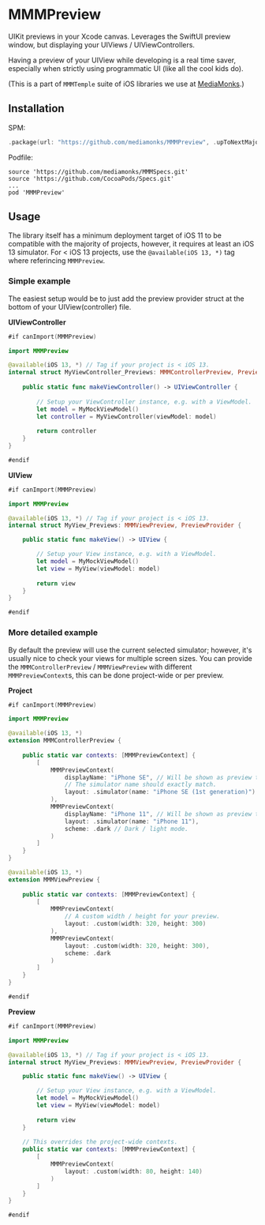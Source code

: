 # MMMPreview

UIKit previews in your Xcode canvas. Leverages the SwiftUI preview window, but
displaying your UIViews / UIViewControllers.

Having a preview of your UIView while developing is a real time saver, especially
when strictly using programmatic UI (like all the cool kids do).

(This is a part of `MMMTemple` suite of iOS libraries we use at
[MediaMonks](https://www.mediamonks.com/).)

## Installation

SPM:

```swift
.package(url: "https://github.com/mediamonks/MMMPreview", .upToNextMajor(from: "0.1.0"))
```

Podfile:

```
source 'https://github.com/mediamonks/MMMSpecs.git'
source 'https://github.com/CocoaPods/Specs.git'
...
pod 'MMMPreview'
```

## Usage

The library itself has a minimum deployment target of iOS 11 to be compatible with the majority of projects,
however, it requires at least an iOS 13 simulator. For < iOS 13 projects, use the `@available(iOS 13, *)`
tag where referincing `MMMPreview`.

### Simple example

The easiest setup would be to just add the preview provider struct at the bottom of your UIView(controller) 
file.

**UIViewController**
```swift
#if canImport(MMMPreview)

import MMMPreview

@available(iOS 13, *) // Tag if your project is < iOS 13.
internal struct MyViewController_Previews: MMMControllerPreview, PreviewProvider {
	
	public static func makeViewController() -> UIViewController {
		
		// Setup your ViewController instance, e.g. with a ViewModel.
		let model = MyMockViewModel()
		let controller = MyViewController(viewModel: model)
		
		return controller
	}
}

#endif
```

**UIView**
```swift
#if canImport(MMMPreview)

import MMMPreview

@available(iOS 13, *) // Tag if your project is < iOS 13.
internal struct MyView_Previews: MMMViewPreview, PreviewProvider {

	public static func makeView() -> UIView {

		// Setup your View instance, e.g. with a ViewModel.
		let model = MyMockViewModel()
		let view = MyView(viewModel: model)
		
		return view
	}
}

#endif
```

### More detailed example

By default the preview will use the current selected simulator; however, it's usually nice to check your views
for multiple screen sizes. You can provide the `MMMControllerPreview` / `MMMViewPreview` with different
`MMMPreviewContext`s, this can be done project-wide or per preview.

**Project**

```swift
#if canImport(MMMPreview)

import MMMPreview

@available(iOS 13, *)
extension MMMControllerPreview {
	
	public static var contexts: [MMMPreviewContext] {
		[
			MMMPreviewContext(
				displayName: "iPhone SE", // Will be shown as preview title, not necesary.
				// The simulator name should exactly match.
				layout: .simulator(name: "iPhone SE (1st generation)")
			),
			MMMPreviewContext(
				displayName: "iPhone 11", // Will be shown as preview title.
				layout: .simulator(name: "iPhone 11"),
				scheme: .dark // Dark / light mode.
			)
		]
	}
}

@available(iOS 13, *)
extension MMMViewPreview {
	
	public static var contexts: [MMMPreviewContext] {
		[
			MMMPreviewContext(
				// A custom width / height for your preview.
				layout: .custom(width: 320, height: 300)
			),
			MMMPreviewContext(
				layout: .custom(width: 320, height: 300),
				scheme: .dark
			)
		]
	}
}

#endif
```

**Preview**

```swift
#if canImport(MMMPreview)

import MMMPreview

@available(iOS 13, *) // Tag if your project is < iOS 13.
internal struct MyView_Previews: MMMViewPreview, PreviewProvider {

	public static func makeView() -> UIView {

		// Setup your View instance, e.g. with a ViewModel.
		let model = MyMockViewModel()
		let view = MyView(viewModel: model)
		
		return view
	}
	
	// This overrides the project-wide contexts.
	public static var contexts: [MMMPreviewContext] {
		[
			MMMPreviewContext(
				layout: .custom(width: 80, height: 140)
			)
		]
	}
}

#endif
```
